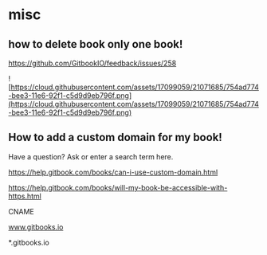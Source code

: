 # misc 

## how to delete book only one book!

https://github.com/GitbookIO/feedback/issues/258

![https://cloud.githubusercontent.com/assets/17099059/21071685/754ad774-bee3-11e6-92f1-c5d9d9eb796f.png](https://cloud.githubusercontent.com/assets/17099059/21071685/754ad774-bee3-11e6-92f1-c5d9d9eb796f.png)

## How to add a custom domain for my book!

Have a question? Ask or enter a search term here.

https://help.gitbook.com/books/can-i-use-custom-domain.html  

https://help.gitbook.com/books/will-my-book-be-accessible-with-https.html  




CNAME

www.gitbooks.io

*.gitbooks.io



